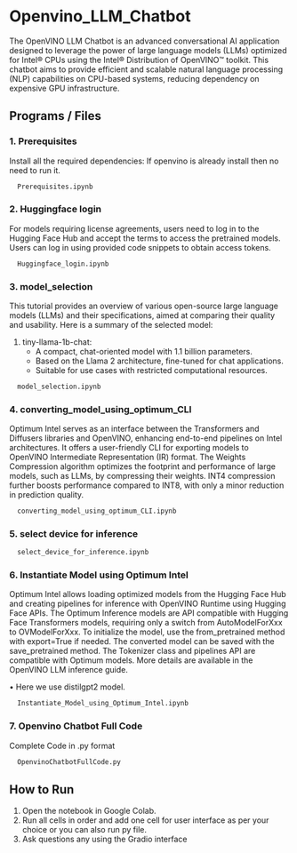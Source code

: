
# Openvino_LLM_Chatbot

The OpenVINO LLM Chatbot is an advanced conversational AI application designed to leverage the power of large language models (LLMs) optimized for Intel® CPUs using the Intel® Distribution of OpenVINO™ toolkit. This chatbot aims to provide efficient and scalable natural language processing (NLP) capabilities on CPU-based systems, reducing dependency on expensive GPU infrastructure.




## Programs / Files

### 1. Prerequisites

Install all the required dependencies:
If openvino is already install then no need to run it.


```bash
  Prerequisites.ipynb
```

### 2. Huggingface login

For models requiring license agreements, users need to log in to the Hugging Face Hub and accept the terms to access the pretrained models. Users can log in using provided code snippets to obtain access tokens.


```bash
  Huggingface_login.ipynb
```

### 3. model_selection

This tutorial provides an overview of various open-source large language models (LLMs) and their specifications, aimed at comparing their quality and usability. Here is a summary of the selected model:
1. tiny-llama-1b-chat:
   - A compact, chat-oriented model with 1.1 billion parameters.
   - Based on the Llama 2 architecture, fine-tuned for chat applications.
   - Suitable for use cases with restricted computational resources.

```bash
  model_selection.ipynb
```

### 4. converting_model_using_optimum_CLI

Optimum Intel serves as an interface between the  Transformers and Diffusers libraries and OpenVINO, enhancing end-to-end pipelines on Intel architectures. It offers a user-friendly CLI for exporting models to OpenVINO Intermediate Representation (IR) format. The Weights Compression algorithm optimizes the footprint and performance of large models, such as LLMs, by compressing their weights. INT4 compression further boosts performance compared to INT8, with only a minor reduction in prediction quality.


```bash
  converting_model_using_optimum_CLI.ipynb
```

### 5. select device for inference



```bash
  select_device_for_inference.ipynb
```

### 6. Instantiate Model using Optimum Intel
Optimum Intel allows loading optimized models from the Hugging Face Hub and creating pipelines for inference with OpenVINO Runtime using Hugging Face APIs. The Optimum Inference models are API compatible with Hugging Face Transformers models, requiring only a switch from AutoModelForXxx to OVModelForXxx. To initialize the model, use the from_pretrained method with export=True if needed. The converted model can be saved with the save_pretrained method. The Tokenizer class and pipelines API are compatible with Optimum models. More details are available in the OpenVINO LLM inference guide.

•	Here we use distilgpt2 model.



```bash
  Instantiate_Model_using_Optimum_Intel.ipynb
```

### 7. Openvino Chatbot Full Code

Complete Code in .py format

```bash
  OpenvinoChatbotFullCode.py
```

## How to Run
1. Open the notebook in Google Colab.
2. Run all cells in order and add one cell for user interface as per your choice or you can also run py file.
3. Ask questions any using the Gradio interface
